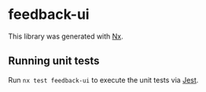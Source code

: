 # feedback-ui

This library was generated with [Nx](https://nx.dev).

## Running unit tests

Run `nx test feedback-ui` to execute the unit tests via [Jest](https://jestjs.io).
